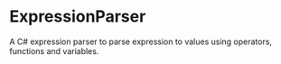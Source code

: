 # ExpressionParser
A C# expression parser to parse expression to values using operators, functions and variables.
